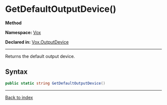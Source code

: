 # GetDefaultOutputDevice()

**Method**

**Namespace:** [Vox](Vox.md)

**Declared in:** [Vox.OutputDevice](Vox.OutputDevice.md)

------



Returns the default output device.


## Syntax

```csharp
public static string GetDefaultOutputDevice()
```

------

[Back to index](index.md)